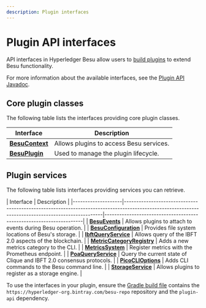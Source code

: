 ```yaml
---
description: Plugin interfaces
---
```


# Plugin API interfaces

API interfaces in Hyperledger Besu allow users to [build plugins](../Concepts/Plugins.md) to
extend Besu functionality.

For more information about the available interfaces, see the
[Plugin API Javadoc](https://javadoc.io/doc/org.hyperledger.besu/plugin-api/latest/index.html).

## Core plugin classes

The following table lists the interfaces providing core plugin classes.

| Interface                                                                                                                     | Description                             |
|-------------------------------------------------------------------------------------------------------------------------------|-----------------------------------------|
| [**BesuContext**](https://javadoc.io/doc/org.hyperledger.besu/plugin-api/latest/org/hyperledger/besu/plugin/BesuContext.html) | Allows plugins to access Besu services. |
| [**BesuPlugin**](https://javadoc.io/doc/org.hyperledger.besu/plugin-api/latest/org/hyperledger/besu/plugin/BesuPlugin.html)   | Used to manage the plugin lifecycle.    |


## Plugin services

The following table lists interfaces providing services you can retrieve.

| Interface                                                                                                                                                              | Description                                                         |
|--------------------|---------------------------------------------------------------------------------------------------------------------------------------------------|---------------------------------------------------------------------|
| [**BesuEvents**](https://javadoc.io/doc/org.hyperledger.besu/plugin-api/latest/org/hyperledger/besu/plugin/services/BesuEvents.html)                                   | Allows plugins to attach to events during Besu operation.           |
| [**BesuConfiguration**](https://javadoc.io/doc/org.hyperledger.besu/plugin-api/latest/org/hyperledger/besu/plugin/services/BesuConfiguration.html)                     | Provides file system locations of Besu's storage.                   |
| [**IbftQueryService**](https://javadoc.io/doc/org.hyperledger.besu/plugin-api/latest/org/hyperledger/besu/plugin/services/query/IbftQueryService.html)                 | Allows query of the IBFT 2.0 aspects of the blockchain.             |
| [**MetricCategoryRegistry**](https://javadoc.io/static/org.hyperledger.besu/plugin-api/1.3.4/org/hyperledger/besu/plugin/services/metrics/MetricCategoryRegistry.html) | Adds a new metrics category to the CLI.                             |
| [**MetricsSystem**](https://javadoc.io/doc/org.hyperledger.besu/plugin-api/latest/org/hyperledger/besu/plugin/services/MetricsSystem.html)                             | Register metrics with the Prometheus endpoint.                      |
| [**PoaQueryService**](https://javadoc.io/static/org.hyperledger.besu/plugin-api/1.3.4/org/hyperledger/besu/plugin/services/query/PoaQueryService.html)                 | Query the current state of Clique and IBFT 2.0 consensus protocols. |
| [**PicoCLIOptions**](https://javadoc.io/static/org.hyperledger.besu/plugin-api/1.3.4/org/hyperledger/besu/plugin/services/PicoCLIOptions.html)                         | Adds CLI commands to the Besu command line.                         |
| [**StorageService**](https://javadoc.io/static/org.hyperledger.besu/plugin-api/1.3.4/org/hyperledger/besu/plugin/services/StorageService.html)                         | Allows plugins to register as a storage engine.                     |

To use the interfaces in your plugin, ensure the
[Gradle build file](https://github.com/PegaSysEng/PluginsAPIDemo/blob/master/build.gradle) contains
the `https://hyperledger-org.bintray.com/besu-repo` repository and the `plugin-api` dependency.